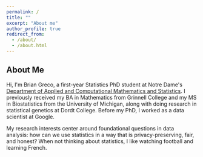 ```yaml
---
permalink: /
title: ""
excerpt: "About me"
author_profile: true
redirect_from: 
  - /about/
  - /about.html
---
```

About Me
------

Hi, I'm Brian Greco, a first-year Statistics PhD student at Notre Dame's <a href ="https://acms.nd.edu">Department of Applied and Computational Mathematics and Statistics</a>.  I previously received my BA in Mathematics from Grinnell College and my MS in Biostatistics from the University of Michigan, along with doing research in statistical genetics at Dordt College.  Before my PhD, I worked as a data scientist at Google.

My research interests center around foundational questions in data analysis: how can we use statistics in a way that is privacy-preserving, fair, and honest?  When not thinking about statistics, I like watching football and learning French.
